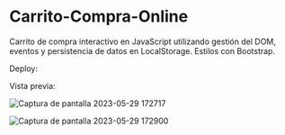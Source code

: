 # Carrito-Compra-Online
Carrito de compra interactivo en JavaScript utilizando gestión del DOM, eventos y persistencia de datos en LocalStorage. Estilos con Bootstrap.

Deploy: 

Vista previa: 

![Captura de pantalla 2023-05-29 172717](https://github.com/JoanMaGam/Carrito-Compra-Online/assets/122151033/5232d18e-21b1-4383-a37e-dd13ce04f3fd)

![Captura de pantalla 2023-05-29 172900](https://github.com/JoanMaGam/Carrito-Compra-Online/assets/122151033/42bf0ddb-99c3-4c91-b2fe-d12297af9163)


